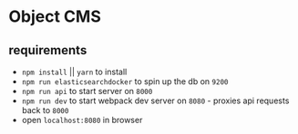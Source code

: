 # Object CMS

## requirements

 - `npm install` || `yarn` to install 
 - `npm run elasticsearchdocker` to spin up the db on `9200`
 - `npm run api` to start server on `8000`
 - `npm run dev` to start webpack dev server on `8080` - proxies api requests back to `8000`
 - open `localhost:8080` in browser